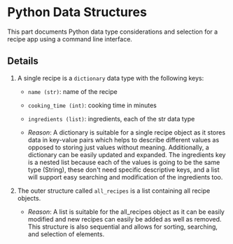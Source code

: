 # Python Data Structures

This part documents Python data type considerations and selection for a recipe app using a command line interface.

## Details
1. A single recipe is a `dictionary` data type with the following keys:
   - `name (str)`: name of the recipe
   - `cooking_time (int)`: cooking time in minutes
   - `ingredients (list)`: ingredients, each of the str data type
  
   - *Reason*: A dictionary is suitable for a single recipe object as it stores data in key-value pairs which helps to describe different values as opposed to storing just values without meaning. Additionally, a dictionary can be easily updated and expanded. The ingredients key is a nested list because each of the values is going to be the same type (String), these don't need specific descriptive keys, and a list will support easy searching and modification of the ingredients too.
  
2. The outer structure called `all_recipes` is a list containing all recipe objects.

   - *Reason*: A list is suitable for the all_recipes object as it can be easily modified and new recipes can easily be added as well as removed. This structure is also sequential and allows for sorting, searching, and selection of elements.
